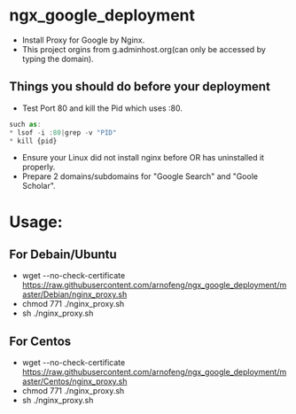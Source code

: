 # ngx_google_deployment
* Install Proxy for Google by Nginx.
* This project orgins from g.adminhost.org(can only be accessed by typing the domain).

## Things you should do before your deployment
* Test Port 80 and kill the Pid which uses :80.
```javascript
such as:
* lsof -i :80|grep -v "PID"
* kill {pid}
```
* Ensure your Linux did not install nginx before OR has uninstalled it properly.
* Prepare 2 domains/subdomains for "Google Search" and "Goole Scholar".

# Usage:

## For Debain/Ubuntu
* wget --no-check-certificate https://raw.githubusercontent.com/arnofeng/ngx_google_deployment/master/Debian/nginx_proxy.sh
* chmod 771 ./nginx_proxy.sh
* sh ./nginx_proxy.sh


## For Centos
* wget --no-check-certificate https://raw.githubusercontent.com/arnofeng/ngx_google_deployment/master/Centos/nginx_proxy.sh
* chmod 771 ./nginx_proxy.sh
* sh ./nginx_proxy.sh


